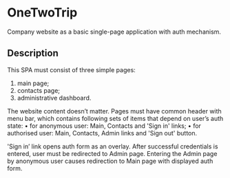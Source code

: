 OneTwoTrip
==============

Company website as a basic single-page application with auth mechanism.

Description
--------------
This SPA must consist of three simple pages:
  1. main page;
  2. contacts page;
  3. administrative dashboard.
  
The website content doesn’t matter. 
Pages must have common header with menu bar, which contains following sets of items that depend on user’s auth state:
  • for anonymous user: Main, Contacts and 'Sign in' links;
  • for authorised user: Main, Contacts, Admin links and 'Sign out' button.
  
'Sign in’ link opens auth form as an overlay. After successful credentials is entered, user must be redirected to Admin page. Entering the Admin page by anonymous user causes redirection to Main page with displayed auth form.
